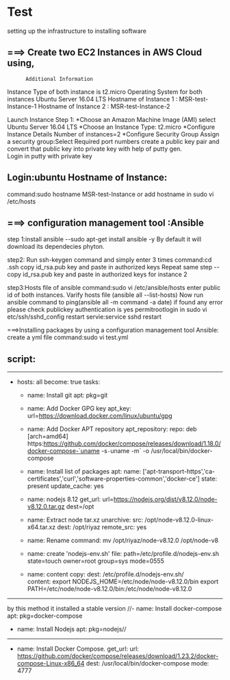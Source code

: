 # Test
setting up the infrastructure to installing software



===> Create two EC2 Instances in AWS Cloud using,
------------------------------------------------------
          Additional Information
Instance Type of both instance is t2.micro
Operating System for both instances Ubuntu Server 16.04 LTS
Hostname of Instance 1 : MSR-test-Instance-1
Hostname of Instance 2 : MSR-test-Instance-2

Launch Instance
Step 1: *Choose an Amazon Machine Image (AMI)
         select Ubuntu Server 16.04 LTS
        *Choose an Instance Type:
         t2.micro
        *Configure Instance Details
         Number of instances=2
        *Configure Security Group
         Assign a security group:Select Required port numbers
         create a public key pair and convert that public key into private key with help of putty gen.             
         Login in putty with private key

Login:ubuntu
Hostname of Instance:
-----------------------
command:sudo hostname MSR-test-Instance
or add hostname in sudo vi /etc/hosts

===> configuration management tool :Ansible
--------------------------------------
step 1:install ansible --sudo apt-get install ansible -y
By default it will download its dependecies phyton.

step2: Run ssh-keygen command and simply enter 3 times
command:cd .ssh
        copy  id_rsa.pub key and paste in authorized keys
        Repeat same step --copy  id_rsa.pub key and paste in authorized keys for instance 2

step3:Hosts file of ansible
command:sudo vi /etc/ansible/hosts
        enter public id of both instances.
        Varify hosts file (ansible all --list-hosts)
        Now run ansible command to ping(ansible all -m command -a date)
        if found any error please check publickey authentication is yes
        permitrootlogin in sudo vi etc/ssh/sshd_config
        restart servie:service sshd restart
       
 ===>Installing packages by using a configuration management tool Ansible:
 create a yml file
 command:sudo vi test.yml
 
 script:
 -----------------------------------------------------------
---
- hosts: all
  become: true
  tasks:

  - name: Install git
    apt: pkg=git 

  - name: Add Docker GPG key
    apt_key: url=https://download.docker.com/linux/ubuntu/gpg

  - name: Add Docker APT repository
    apt_repository:
      repo: deb [arch=amd64] https:https://github.com/docker/compose/releases/download/1.18.0/docker-compose-`uname -s`-`uname -m` -o /usr/local/bin/docker-compose
  - name: Install list of packages
    apt:
      name: ['apt-transport-https','ca-certificates','curl','software-properties-common','docker-ce']
      state: present
      update_cache: yes
      
  - name: nodejs 8.12
    get_url:
      url=https://nodejs.org/dist/v8.12.0/node-v8.12.0.tar.gz
      dest=/opt
  - name: Extract node tar.xz
    unarchive:
      src: /opt/node-v8.12.0-linux-x64.tar.xz
      dest: /opt/riyaz
      remote_src: yes
  - name: Rename
    command: mv /opt/riyaz/node-v8.12.0 /opt/node-v8
  - name: create 'nodejs-env.sh' 
    file: path=/etc/profile.d/nodejs-env.sh state=touch owner=root group=sys mode=0555
  - name: content 
    copy:
     dest: /etc/profile.d/nodejs-env.sh/   
     content:
      export NODEJS_HOME=/etc/node/node-v8.12.0/bin
      export PATH=/etc/node/node-v8.12.0/bin:/etc/node/node-v8.12.0

  
----------------------------------------------------------
  by this method it installed a stable version
  //- name: Install docker-compose
    apt: pkg=docker-compose

  - name: Install Nodejs
    apt: pkg=nodejs//
---------------------------------------------------------------
  - name: Install Docker Compose.
    get_url:
        url: https://github.com/docker/compose/releases/download/1.23.2/docker-compose-Linux-x86_64
        dest: /usr/local/bin/docker-compose
        mode: 4777




 
 
 
       
         

